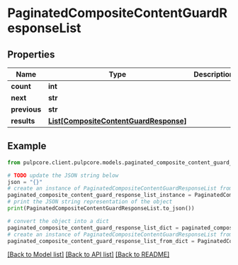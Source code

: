 # PaginatedCompositeContentGuardResponseList


## Properties

Name | Type | Description | Notes
------------ | ------------- | ------------- | -------------
**count** | **int** |  | 
**next** | **str** |  | [optional] 
**previous** | **str** |  | [optional] 
**results** | [**List[CompositeContentGuardResponse]**](CompositeContentGuardResponse.md) |  | 

## Example

```python
from pulpcore.client.pulpcore.models.paginated_composite_content_guard_response_list import PaginatedCompositeContentGuardResponseList

# TODO update the JSON string below
json = "{}"
# create an instance of PaginatedCompositeContentGuardResponseList from a JSON string
paginated_composite_content_guard_response_list_instance = PaginatedCompositeContentGuardResponseList.from_json(json)
# print the JSON string representation of the object
print(PaginatedCompositeContentGuardResponseList.to_json())

# convert the object into a dict
paginated_composite_content_guard_response_list_dict = paginated_composite_content_guard_response_list_instance.to_dict()
# create an instance of PaginatedCompositeContentGuardResponseList from a dict
paginated_composite_content_guard_response_list_from_dict = PaginatedCompositeContentGuardResponseList.from_dict(paginated_composite_content_guard_response_list_dict)
```
[[Back to Model list]](../README.md#documentation-for-models) [[Back to API list]](../README.md#documentation-for-api-endpoints) [[Back to README]](../README.md)


